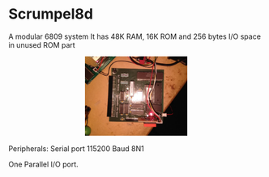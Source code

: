 # Scrumpel8d
A modular 6809 system
It has 48K RAM, 16K ROM and 256 bytes I/O space in unused ROM part

<p align='center'>
<img alt='Photo Scrumpel8d' src=scrumpel8d.jpg?raw=true' title='A build Scrumpel 8d' width='40%'>
</p>
Peripherals:
Serial port 115200 Baud 8N1<p>
One Parallel I/O port.
